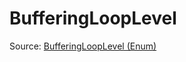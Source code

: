 # BufferingLoopLevel

Source: [BufferingLoopLevel (Enum)](../../../csrc/scheduler/matmul_heuristic.h#L267)
